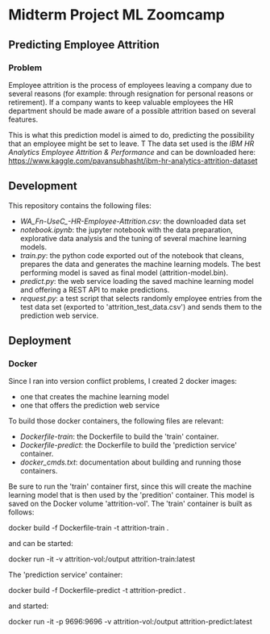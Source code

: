 # Midterm Project ML Zoomcamp

## Predicting Employee Attrition

### Problem

Employee attrition is the process of employees leaving a company due to several reasons (for example: through resignation for personal reasons or retirement).
If a company wants to keep valuable employees the HR department should be made aware of a possible attrition based on several features.

This is what this prediction model is aimed to do, predicting the possibility that an employee might be set to leave.
T
The data set used is the *IBM HR Analytics Employee Attrition & Performance* and can be downloaded here: https://www.kaggle.com/pavansubhasht/ibm-hr-analytics-attrition-dataset

## Development

This repository contains the following files:

- *WA_Fn-UseC_-HR-Employee-Attrition.csv*: the downloaded data set
- *notebook.ipynb*: the jupyter notebook with the data preparation, explorative data analysis and the tuning of several machine learning models.
- *train.py*: the python code exported out of the notebook that cleans, prepares the data and generates the machine learning models. The best performing model is saved as final model (attrition-model.bin).
- *predict.py*: the web service loading the saved machine learning model and offering a REST API to make predictions.
- *request.py*: a test script that selects randomly employee entries from the test data set (exported to 'attrition_test_data.csv') and sends them to the prediction web service.  


## Deployment

### Docker

Since I ran into version conflict problems, I created 2 docker images:

- one that creates the machine learning model
- one that offers the prediction web service

To build those docker containers, the following files are relevant:
- *Dockerfile-train*: the Dockerfile to build the 'train' container.
- *Dockerfile-predict*: the Dockerfile to build the 'prediction service' container.
- *docker_cmds.txt*: documentation about building and running those containers.

Be sure to run the 'train' container first, since this will create the machine learning model that is then used by the 'predition' container.
This model is saved on the Docker volume 'attrition-vol'.
The 'train' container is built as follows: 

docker build -f Dockerfile-train -t attrition-train .

and can be started:

docker run -it -v attrition-vol:/output attrition-train:latest

The  'prediction service' container: 

docker build -f Dockerfile-predict -t attrition-predict .

and started:

docker run -it -p 9696:9696 -v attrition-vol:/output attrition-predict:latest
